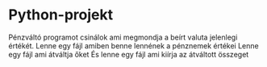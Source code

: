 # Python-projekt
Pénzváltó programot csinálok ami megmondja a beírt valuta jelenlegi értékét.
Lenne egy fájl amiben benne lennének a pénznemek értékei
Lenne egy fájl ami átváltja őket
És lenne egy fájl ami kiírja az átváltott összeget

